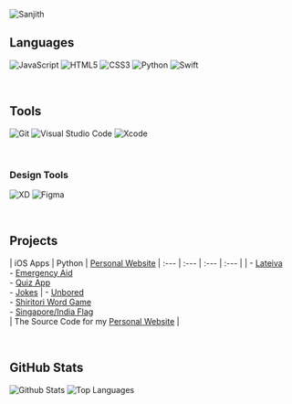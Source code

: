 ![Sanjith](https://socialify.git.ci/Sanjith7146/Sanjith7146/image?description=1&descriptionEditable=A%20Student%2C%20Photographer%2C%20Designer%2C%20Coder&font=Rokkitt&logo=https%3A%2F%2Fcdn.glitch.me%2F54a9f616-088c-4c9c-b58e-d6249b0c3b0d%2FCleanShot_2021-12-09_at_21.47.52_2x-removebg-preview%2520copy_auto_x2_ccexpress_digital_art_x4_colored_toned.png%3Fv%3D1640089247166&pattern=Circuit%20Board&theme=Dark) 

## Languages
<p>
  <img alt="JavaScript" src="https://img.shields.io/badge/javascript-%23323330.svg?style=for-the-badge&logo=javascript&logoColor=%23F7DF1E"/>
  <img alt="HTML5" src="https://img.shields.io/badge/html5-%23E34F26.svg?style=for-the-badge&logo=html5&logoColor=white"/>
  <img alt="CSS3" src="https://img.shields.io/badge/css3-%231572B6.svg?style=for-the-badge&logo=css3&logoColor=white"/>
  <img alt="Python" src="https://img.shields.io/badge/python-%2314354C.svg?style=for-the-badge&logo=python&logoColor=white"/>
  <img alt="Swift" src="https://img.shields.io/badge/swift-%23FA7343.svg?style=for-the-badge&logo=swift&logoColor=white"/>
</p>
<br />

## Tools
<p>
  <img alt="Git" src="https://img.shields.io/badge/git-%23F05033.svg?style=for-the-badge&logo=git&logoColor=white"/>
  <img alt="Visual Studio Code" src="https://img.shields.io/badge/VisualStudioCode-0078d7.svg?style=for-the-badge&logo=visual-studio-code&logoColor=white"/>
  <img alt="Xcode" src="https://img.shields.io/badge/Xcode-007ACC?style=for-the-badge&logo=Xcode&logoColor=white"/>
</p>

<br />

### Design Tools
<p>
  <img alt="XD" src="https://img.shields.io/badge/adobexd-%23FF26BE.svg?style=for-the-badge&logo=adobexd&logoColor=white"/>
  <img alt="Figma" src="https://img.shields.io/badge/figma-%23F24E1E.svg?style=for-the-badge&logo=figma&logoColor=white"/>
</p>

<br />

## Projects

| iOS Apps | Python | [Personal Website](https://github.com/Sanjith7146/Sanjith7146.github.io)
| :--- | :--- | :--- | :--- |
| - [Lateiva](https://github.com/Sanjith7146/Lateiva)<br />- [Emergency Aid](https://github.com/Sanjith7146/Emergency_Aid)<br />- [Quiz App](https://github.com/Sanjith7146/Quiz_App)<br />- [Jokes](https://github.com/Sanjith7146/Jokes) | - [Unbored](https://github.com/Sanjith7146/Random-Project)<br />- [Shiritori Word Game](https://github.com/Sanjith7146/-Shiritori-word-game)<br />- [Singapore/India Flag](https://github.com/Sanjith7146/SG-IND-FLAG)<br /> | The Source Code for my [Personal Website](sanjith7146.github.io) |

<br />

## GitHub Stats

![Github Stats](https://github-readme-stats.vercel.app/api?username=Sanjith7146&theme=github_dark&title_color=fff&text_color=fff&count_private=true&show_icons=false&include_all_commits=true)
![Top Languages](https://github-readme-stats.vercel.app/api/top-langs/?username=Sanjith7146&layout=compact&theme=github_dark&title_color=fff&text_color=fff)
